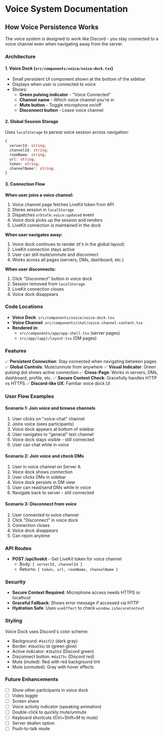 # Voice System Documentation

## How Voice Persistence Works

The voice system is designed to work like Discord - you stay connected to a voice channel even when navigating away from the server.

### Architecture

#### 1. **Voice Dock** (`src/components/voice/voice-dock.tsx`)
- Small persistent UI component shown at the bottom of the sidebar
- Displays when user is connected to voice
- Shows:
  - **Green pulsing indicator** - "Voice Connected"
  - **Channel name** - Which voice channel you're in
  - **Mute button** - Toggle microphone on/off
  - **Disconnect button** - Leave voice channel

#### 2. **Global Session Storage**
Uses `localStorage` to persist voice session across navigation:

```typescript
{
  serverId: string;
  channelId: string;
  roomName: string;
  url: string;
  token: string;
  channelName?: string;
}
```

#### 3. **Connection Flow**

**When user joins a voice channel:**
1. Voice channel page fetches LiveKit token from API
2. Stores session in `localStorage`
3. Dispatches `orbtalk:voice:updated` event
4. Voice dock picks up the session and renders
5. LiveKit connection is maintained in the dock

**When user navigates away:**
1. Voice dock continues to render (it's in the global layout)
2. LiveKit connection stays active
3. User can still mute/unmute and disconnect
4. Works across all pages (servers, DMs, dashboard, etc.)

**When user disconnects:**
1. Click "Disconnect" button in voice dock
2. Session removed from `localStorage`
3. LiveKit connection closes
4. Voice dock disappears

### Code Locations

- **Voice Dock**: `src/components/voice/voice-dock.tsx`
- **Voice Channel**: `src/components/chat/voice-channel-content.tsx`
- **Rendered in**:
  - `src/components/app/app-shell.tsx` (server pages)
  - `src/app/(app)/layout.tsx` (DM pages)

### Features

✅ **Persistent Connection**: Stay connected when navigating between pages
✅ **Global Controls**: Mute/unmute from anywhere
✅ **Visual Indicator**: Green pulsing dot shows active connection
✅ **Cross-Page**: Works in servers, DMs, dashboard, profile, etc.
✅ **Secure Context Check**: Gracefully handles HTTP vs HTTPS
✅ **Discord-like UX**: Familiar voice dock UI

### User Flow Examples

#### Scenario 1: Join voice and browse channels
1. User clicks on "voice-chat" channel
2. Joins voice (sees participants)
3. Voice dock appears at bottom of sidebar
4. User navigates to "general" text channel
5. Voice dock stays visible - still connected
6. User can chat while in voice

#### Scenario 2: Join voice and check DMs
1. User in voice channel on Server A
2. Voice dock shows connection
3. User clicks DMs in sidebar
4. Voice dock persists in DM view
5. User can read/send DMs while in voice
6. Navigate back to server - still connected

#### Scenario 3: Disconnect from voice
1. User connected to voice channel
2. Click "Disconnect" in voice dock
3. Connection closes
4. Voice dock disappears
5. Can rejoin anytime

### API Routes

- **POST /api/livekit** - Get LiveKit token for voice channel
  - Body: `{ serverId, channelId }`
  - Returns: `{ token, url, roomName, channelName }`

### Security

- **Secure Context Required**: Microphone access needs HTTPS or localhost
- **Graceful Fallback**: Shows error message if accessed via HTTP
- **Hydration Safe**: Uses `useEffect` to check `window.isSecureContext`

### Styling

Voice Dock uses Discord's color scheme:
- Background: `#1e1f22` (dark gray)
- Border: `#3ba55d/30` (green glow)
- Active indicator: `#3ba55d` (Discord green)
- Disconnect button: `#da373c` (Discord red)
- Mute (muted): Red with red background tint
- Mute (unmuted): Gray with hover effects

### Future Enhancements

- [ ] Show other participants in voice dock
- [ ] Video toggle
- [ ] Screen share
- [ ] Voice activity indicator (speaking animation)
- [ ] Double-click to quickly mute/unmute
- [ ] Keyboard shortcuts (Ctrl+Shift+M to mute)
- [ ] Server deafen option
- [ ] Push-to-talk mode
